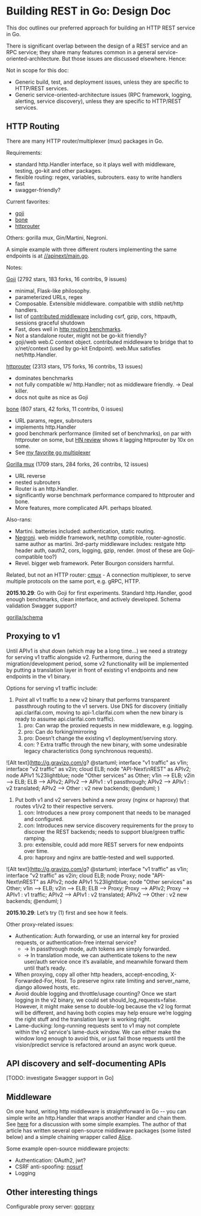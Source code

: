 # Building REST in Go: Design Doc

This doc outlines our preferred approach for building an HTTP REST service in Go.

There is significant overlap between the design of a REST service and an RPC service; they share many features common in a general service-oriented-architecture.  But those issues are discussed elsewhere.  Hence:

Not in scope for this doc:
* Generic build, test, and deployment issues, unless they are specific to HTTP/REST services.
* Generic service-oriented-architecture issues (RPC framework, logging, alerting, service discovery), unless they are specific to HTTP/REST services.

## HTTP Routing
There are many HTTP router/multiplexer (mux) packages in Go.

Requirements:
* standard http.Handler interface, so it plays well with middleware, testing, go-kit and other packages.
* flexible routing:  regex, variables, subrouters.  easy to write handlers
* fast
* swagger-friendly?

Current favorites:
*  [goji](https://github.com/zenazn/goji)
*  [bone](https://github.com/go-zoo/bone)
*  [httprouter](https://github.com/julienschmidt/httprouter)

Others: gorilla mux, Gin/Martini, Negroni.

A simple example with three different routers implementing the same endpoints is at
[//apinext/main.go](https://github.com/Clarifai/go/blob/4ccb64920c603735f1ae81126eedab4d7ea6063e/apinext/main.go).

Notes:

[Goji](https://goji.io/) (2792 stars, 183 forks, 16 contribs, 9 issues)
* minimal, Flask-like philosophy.
* parameterized URLs, regex
* Composable.  Extensible middleware.  compatible with stdlib net/http handlers.
* list of [contributed middleware](https://github.com/zenazn/goji/wiki/Third-Party-Libraries) including csrf, gzip, cors, httpauth, sessions graceful shutdown
* Fast, does well in [http routing benchmarks](https://github.com/julienschmidt/go-http-routing-benchmark).
* Not a standalone router, might not be go-kit friendly?
* goji/web web.C context object.  contributed middleware to bridge that to x/net/context (used by go-kit Endpoint).
web.Mux satisfies net/http.Handler.

[httprouter](https://github.com/julienschmidt/httprouter) (2313 stars, 175 forks, 16 contribs, 13 issues)
* dominates benchmarks
* not fully compatible w/ http.Handler; not as middleware friendly. → Deal killer.
* docs not quite as nice as Goji

[bone](https://github.com/go-zoo/bone)  (807 stars, 42 forks, 11 contribs, 0 issues)
* URL params, regex, subrouters
* implements http.Handler
* good benchmark performance (limited set of benchmarks), on par with httprouter on some, but [HN review](https://news.ycombinator.com/item?id=8737574) shows it lagging httprouter by 10x on some.
* See [my favorite go multiplexer](http://www.peterbe.com/plog/my-favorite-go-multiplexer)

[Gorilla mux](http://www.gorillatoolkit.org/) (1709 stars, 284 forks, 26 contribs, 12 issues)
* URL reverse
* nested subrouters
* Router is an http.Handler.
* significantly worse benchmark performance compared to httprouter and bone.
* More features, more complicated API.  perhaps bloated.

Also-rans:
* Martini.  batteries included:  authentication, static routing.
* [Negroni](https://github.com/codegangsta/negroni). web middle framework, net/http comptible, router-agnostic. same author as martini. 3rd-party middleware includes:  restgate http header auth, oauth2, cors, logging, gzip, render.  (most of these are Goji-compatible too?)
* Revel. bigger web framework.  Peter Bourgon considers harmful.

Related, but not an HTTP router:
[cmux](https://github.com/soheilhy/cmux) - A connection multiplexer, to serve multiple protocols on the same port, e.g. gRPC, HTTP.

__2015.10.29__:  Go with Goji for first experiments.  Standard http.Handler, good enough benchmarks, clean interface, and actively developed.
Schema validation
Swagger support?

[gorilla/schema](http://www.gorillatoolkit.org/pkg/schema)

## Proxying to v1
Until APIv1 is shut down (which may be a long time…) we need a strategy for serving v1 traffic alongside v2.  Furthermore, during the migration/development period, some v2 functionality will be implemented by putting a translation layer in front of existing v1 endpoints and new endpoints in the v1 binary.

Options for serving v1 traffic include:

1. Point all v1 traffic to a new v2 binary that performs transparent passthrough routing to the v1 servers.  Use DNS for discovery (initially api.clarifai.com, moving to api-1.clarifai.com when the new binary is ready to assume api.clarifai.com traffic).
    1. pro: Can wrap the proxied requests in new middleware, e.g. logging.
    1. pro: Can do forking/mirroring
    1. pro: Doesn’t change the existing v1 deployment/serving story.
    1. con: ?  Extra traffic through the new binary, with some undesirable legacy characteristics (long synchronous requests).

![Alt text](http://g.gravizo.com/g?
@startuml;
interface "v1 traffic" as v1in;
interface "v2 traffic" as v2in;
cloud ELB;
node "API-Next\\nREST" as APIv2;
node APIv1 %23lightblue;
node "Other services" as Other;
v1in --> ELB;
v2in --> ELB;
ELB --> APIv2;
APIv2 --> APIv1 : v1 passthrough;
APIv2 --> APIv1 : v2 translated;
APIv2 --> Other : v2 new backends;
@enduml;
)


1. Put both v1 and v2 servers behind a new proxy (nginx or haproxy) that routes v1/v2 to their respective servers.
    1. con: Introduces a new proxy component that needs to be managed and configured.
    1. con: Introduces new service discovery requirements for the proxy to discover the REST backends; needs to support blue/green traffic ramping.
    1. pro: extensible, could add more REST servers for new endpoints over time.
    1. pro: haproxy and nginx are battle-tested and well supported.

![Alt text](http://g.gravizo.com/g?
@startuml;
interface "v1 traffic" as v1in;
interface "v2 traffic" as v2in;
cloud ELB;
node Proxy;
node "API-Next\\nREST" as APIv2;
node APIv1 %23lightblue;
node "Other services" as Other;
v1in --> ELB;
v2in --> ELB;
ELB --> Proxy;
Proxy --> APIv2;
Proxy --> APIv1 : v1 traffic;
APIv2 --> APIv1 : v2 translated;
APIv2 --> Other : v2 new backends;
@enduml;
)

__2015.10.29__:  Let’s try (1) first and see how it feels.

Other proxy-related issues:
* Authentication: Auth forwarding, or use an internal key for proxied requests, or authentication-free internal service?
    * -> In passthrough mode, auth tokens are simply forwarded.
    * -> In translation mode, we can authenticate tokens to the new user/auth service once it’s available, and meanwhile forward them until that’s ready.
* When proxying, copy all other http headers, accept-encoding, X-Forwarded-For, Host.  To preserve nginx rate limiting and server_name, django allowed hosts, etc.
* Avoid double logging and throttle/usage counting?  Once we start logging in the v2 binary, we could set should_log_requests=false.  However, it might make sense to double-log because the v2 log format will be different, and having both copies may help ensure we’re logging the right stuff and the translation layer is working right.
* Lame-ducking: long-running requests sent to v1 may not complete within the v2 service's
  lame-duck window.  We can either make the window long enough to avoid this, or just fail those
  requests until the vision/predict service is refactored around an async work queue.

## API discovery and self-documenting APIs

[TODO: investigate Swagger support in Go]

## Middleware

On one hand, writing http middleware is straightforward in Go -- you can simple write an http.Handler that wraps another Handler and chain them.  See [here](https://justinas.org/writing-http-middleware-in-go/) for a discussion with some simple examples.  The author of that article has written several open-source middleware packages (some listed below) and a simple chaining wrapper called [Alice](https://github.com/justinas/alice).

Some example open-source middleware projects:
* Authentication:  OAuth2, jwt?
* CSRF anti-spoofing:  [nosurf](https://github.com/justinas/nosurf)
* Logging



## Other interesting things

Configurable proxy server: [goproxy](https://github.com/elazarl/goproxy)

